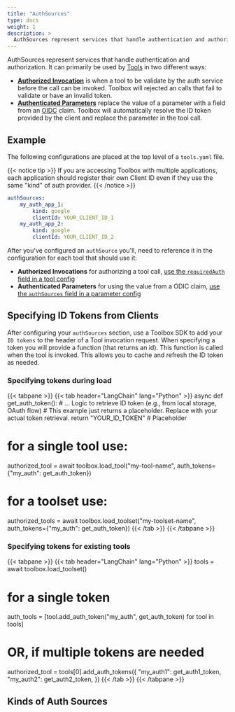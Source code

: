 ```yaml
---
title: "AuthSources"
type: docs
weight: 1
description: >
  AuthSources represent services that handle authentication and authorization. 
---
```


AuthSources represent services that handle authentication and authorization. It
can primarily be used by [Tools](../tools) in two different ways: 

- [**Authorized Invocation**](../tools/#authorized-invocations) is when a tool
  to be validate by the auth service before the call can be invoked. Toolbox
  will rejected an calls that fail to validate or have an invalid token.
- [**Authenticated Parameters**](../tools/#authenticated-parameters) replace the
  value of a parameter with a field from an [OIDC][openid-claims] claim. Toolbox
  will automatically resolve the ID token provided by the client and replace the
  parameter in the tool call.

[openid-claims]: https://openid.net/specs/openid-connect-core-1_0.html#StandardClaims
[auth-invoke]: ../tools/#authorized-invocations
[auth-params]: ../tools/#authenticated-phugarameters

## Example

The following configurations are placed at the top level of a `tools.yaml` file.

{{< notice tip >}}
If you are accessing Toolbox with multiple applications, each
 application should register their own Client ID even if they use the same
 "kind" of auth provider.
{{< /notice >}}

```yaml
authSources:
    my_auth_app_1:
        kind: google
        clientId: YOUR_CLIENT_ID_1
    my_auth_app_2:
        kind: google
        clientId: YOUR_CLIENT_ID_2
```

After you've configured an `authSource` you'll, need to reference it in the
configuration for each tool that should use it:
- **Authorized Invocations** for authorizing a tool call, [use the
  `requiredAuth` field in a tool config][auth-invoke]
- **Authenticated Parameters** for using the value from a ODIC claim, [use the
  `authSources` field in a parameter config][auth-params]


## Specifying ID Tokens from Clients

After configuring your `authSources` section, use a Toolbox SDK to add your `ID
tokens` to the header of a Tool invocation request. When specifying a token you
will provide a function (that returns an id). This function is called when the
tool is invoked. This allows you to cache and refresh the ID token as needed. 

### Specifying tokens during load
{{< tabpane >}}
{{< tab header="LangChain" lang="Python" >}}
async def get_auth_token():
    # ... Logic to retrieve ID token (e.g., from local storage, OAuth flow)
    # This example just returns a placeholder. Replace with your actual token retrieval.
    return "YOUR_ID_TOKEN" # Placeholder

# for a single tool use:
authorized_tool = await toolbox.load_tool("my-tool-name", auth_tokens={"my_auth": get_auth_token})

# for a toolset use: 
authorized_tools = await toolbox.load_toolset("my-toolset-name", auth_tokens={"my_auth": get_auth_token})
{{< /tab >}}
{{< /tabpane >}}


### Specifying tokens for existing tools

{{< tabpane >}}
{{< tab header="LangChain" lang="Python" >}}
tools = await toolbox.load_toolset()
# for a single token
auth_tools = [tool.add_auth_token("my_auth", get_auth_token) for tool in tools]
# OR, if multiple tokens are needed
authorized_tool = tools[0].add_auth_tokens({
  "my_auth1": get_auth1_token,
  "my_auth2": get_auth2_token,
}) 
{{< /tab >}}
{{< /tabpane >}}

## Kinds of Auth Sources
